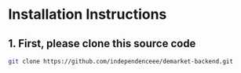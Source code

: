 # Installation Instructions

## 1. First, please clone this source code

```sh
git clone https://github.com/independenceee/demarket-backend.git
```

